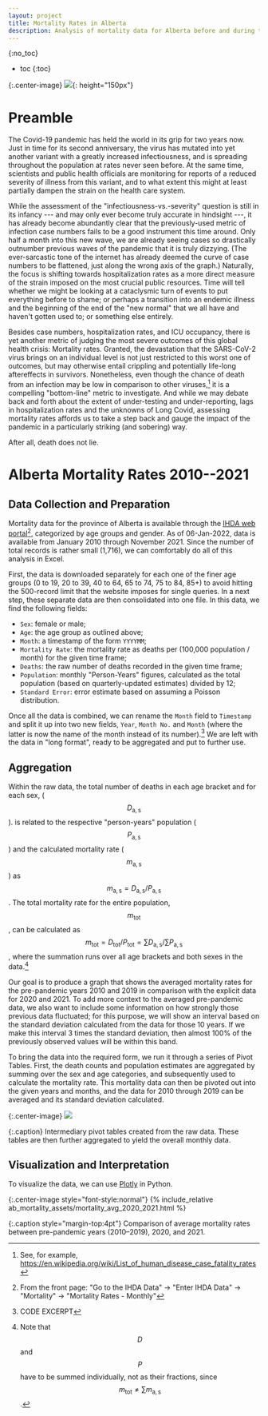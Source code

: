 ```yaml
---
layout: project
title: Mortality Rates in Alberta
description: Analysis of mortality data for Alberta before and during the Covid-19 pandemic
---
```


{:no_toc}
* toc
{:toc}

{:.center-image}
![](/projects/ab_mortality_assets/23312_lores_mod.png){: height="150px"}

# Preamble

The Covid-19 pandemic has held the world in its grip for two years now. Just in time for its second anniversary, the virus has mutated into yet another variant with a greatly increased infectiousness, and is spreading throughout the population at rates never seen before. At the same time, scientists and public health officials are monitoring for reports of a reduced severity of illness from this variant, and to what extent this might at least partially dampen the strain on the health care system.

While the assessment of the "infectiousness-vs.-severity" question is still in its infancy --- and may only ever become truly accurate in hindsight ---, it has already become abundantly clear that the previously-used metric of infection case numbers fails to be a good instrument this time around. Only half a month into this new wave, we are already seeing cases so drastically outnumber previous waves of the pandemic that it is truly dizzying. (The ever-sarcastic tone of the internet has already deemed the curve of case numbers to be flattened, just along the wrong axis of the graph.) Naturally, the focus is shifting towards hospitalization rates as a more direct measure of the strain imposed on the most crucial public resources. Time will tell whether we might be looking at a cataclysmic turn of events to put everything before to shame; or perhaps a transition into an endemic illness and the beginning of the end of the "new normal" that we all have and haven't gotten used to; or something else entirely.

Besides case numbers, hospitalization rates, and ICU occupancy, there is yet another metric of judging the most severe outcomes of this global health crisis: Mortality rates. Granted, the devastation that the SARS-CoV-2 virus brings on an individual level is not just restricted to this worst one of outcomes, but may otherwise entail crippling and potentially life-long aftereffects in survivors. Nonetheless, even though the chance of death from an infection may be low in comparison to other viruses,[^fatality_rates] it is a compelling "bottom-line" metric to investigate. And while we may debate back and forth about the extent of under-testing and under-reporting, lags in hospitalization rates and the unknowns of Long Covid, assessing mortality rates affords us to take a step back and gauge the impact of the pandemic in a particularly striking (and sobering) way. 

After all, death does not lie.


# Alberta Mortality Rates 2010--2021

## Data Collection and Preparation

Mortality data for the province of Alberta is available through the [IHDA web portal](http://www.ahw.gov.ab.ca/IHDA_Retrieval/)[^ihda_data_download], categorized by age groups and gender. As of 06-Jan-2022, data is available from January 2010 through November 2021. Since the number of total records is rather small (1,716), we can comfortably do all of this analysis in Excel.

First, the data is downloaded separately for each one of the finer age groups (0 to 19, 20 to 39, 40 to 64, 65 to 74, 75 to 84, 85+) to avoid hitting the 500-record limit that the website imposes for single queries. In a next step, these separate data are then consolidated into one file. In this data, we find the following fields:

* `Sex`: female or male;
* `Age`: the age group as outlined above;
* `Month`: a timestamp of the form `YYYYMM`;
* `Mortality Rate`: the mortality rate as deaths per (100,000 population / month) for the given time frame;
* `Deaths`: the raw number of deaths recorded in the given time frame;
* `Population`: monthly "Person-Years" figures, calculated as the total population (based on quarterly-updated estimates) divided by 12;
* `Standard Error`: error estimate based on assuming a Poisson distribution.

Once all the data is combined, we can rename the `Month` field to `Timestamp` and split it up into two new fields, `Year`, `Month No.` and `Month` (where the latter is now the name of the month instead of its number).[^month-lookup] We are left with the data in "long format", ready to be aggregated and put to further use.

## Aggregation

Within the raw data, the total number of deaths in each age bracket and for each sex, ($$D_\mathrm{a,s}$$). is related to the respective "person-years" population ($$P_\mathrm{a,s}$$) and the calculated mortality rate ($$m_\mathrm{a,s}$$) as $$ m_\mathrm{a,s} = D_\mathrm{a,s} / P_\mathrm{a,s} $$. The total mortality rate for the entire population, $$m_\mathrm{tot}$$, can be calculated as $$m_\mathrm{tot} = D_\mathrm{tot} / P_\mathrm{tot} = \sum{D_\mathrm{a,s}} / \sum{P_\mathrm{a,s}}$$, where the summation runs over all age brackets and both sexes in the data.[^summation_note]

Our goal is to produce a graph that shows the averaged mortality rates for the pre-pandemic years 2010 and 2019 in comparison with the explicit data for 2020 and 2021. To add more context to the averaged pre-pandemic data, we also want to include some information on how strongly those previous data fluctuated; for this purpose, we will show an interval based on the standard deviation calculated from the data for those 10 years. If we make this interval 3 times the standard deviation, then almost 100% of the previously observed values will be within this band.

To bring the data into the required form, we run it through a series of Pivot Tables. First, the death counts and population estimates are aggregated by summing over the sex and age categories, and subsequently used to calculate the mortality rate. This mortality data can then be pivoted out into the given years and months, and the data for 2010 through 2019 can be averaged and its standard deviation calculated.

{:.center-image}
![](/projects/ab_mortality_assets/pivots)

{:.caption}
Intermediary pivot tables created from the raw data. These tables are then further aggregated to yield the overall monthly data.


## Visualization and Interpretation

To visualize the data, we can use [Plotly](https://plotly.com) in Python.

{:.center-image style="font-style:normal"}
{% include_relative ab_mortality_assets/mortality_avg_2020_2021.html %}

{:.caption style="margin-top:4pt"}
Comparison of average mortality rates between pre-pandemic years (2010–2019), 2020, and 2021.






[^fatality_rates]: See, for example, https://en.wikipedia.org/wiki/List_of_human_disease_case_fatality_rates

[^ihda_data_download]: From the front page: "Go to the IHDA Data" → "Enter IHDA Data" → "Mortality" → "Mortality Rates - Monthly"

[^month-lookup]: CODE EXCERPT

[^summation_note]: Note that $$D$$ and $$P$$ have to be summed individually, not as their fractions, since $$m_\mathrm{tot} \ne \sum{m_\mathrm{a,s}}$$.
